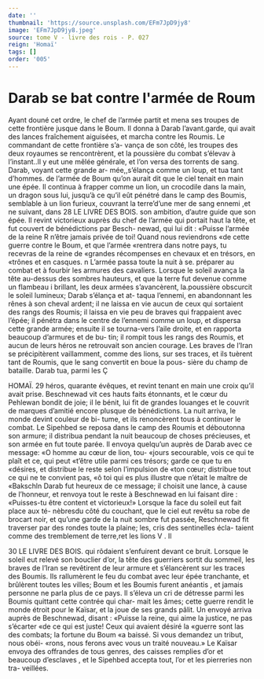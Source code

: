 ```yaml
---
date: ''
thumbnail: 'https://source.unsplash.com/EFm7JpD9jy8'
image: 'EFm7JpD9jy8.jpeg'
source: tome V - livre des rois - P. 027
reign: 'Homaï'
tags: []
order: '005'
---
```


# Darab se bat contre l'armée de Roum

Ayant douné cet ordre, le chef de l’armée partit
et mena ses troupes de cette frontière jusque dans le Boum. Il donna à Darab l’avant.garde, qui avait des lances fraîchement aiguisées, et marcha contre
les Roumis. Le commandant de cette frontière s’a- vança de son côté, les troupes des deux royaumes
se rencontrèrent, et la poussière du combat s’élevav
à l’instant..ll y eut une mêlée générale, et l’on versa
des torrents de sang. Darab, voyant cette grande ar- mée,,s’élança comme un loup, et tua tant d’hommes.
de l’armée de Boum qu’on aurait dit que le ciel
tenait en main une épée. Il continua à frapper comme
un lion, un crocodile dans la main, un dragon sous lui, jusqu’à ce qu’il eût pénétré dans le camp des
Boumis, semblable à un lion furieux, couvrant la terre’d’une mer de sang ennemi ,et ne suivant, dans
28 LE LIVRE DES BOIS.
son ambition, d’autre guide que son épée. Il revint
victorieux auprès du chef de l’armée qui portait
haut la tête, et fut couvert de bénédictions par Besch- newad, qui lui dit : «Puisse l’armée de la reine
R n’être jamais privée de toi! Quand nous reviendrons
«de cette guerre contre le Boum, et que l’armée «rentrera dans notre pays, tu recevras de la reine de «grandes récompenses en chevaux et en trésors, en «trônes et en casques. n
L’armée passa toute la nuit à se. préparer au combat
et à fourbir les armures des cavaliers. Lorsque le
soleil avança la tête au-dessus des sombres hauteurs,
et que la terre fut devenue comme un flambeau i brillant, les deux armées s’avancèrent, la.poussière
obscurcit le soleil lumineux; Darab s’élança et at-
taqua l’ennemi, en abandonnant les rênes à son
cheval ardent; il ne laissa en vie aucun de ceux qui
sortaient des rangs des Roumis; il laissa en vie peu de braves qui frappaient avec l’épée; il pénétra dans
le centre de l’ennemi comme un loup, et dispersa cette grande armée; ensuite il se tourna-vers l’aile droite, et en rapporta beaucoup d’armures et de bu- tin; il rompit tous les rangs des Roumis, et aucun de leurs héros ne retrouvait son ancien courage. Les braves de l’Iran se précipitèrent vaillamment, comme des lions, sur ses traces, et ils tuèrent tant de Roumis, que le sang convertit en boue la pous- sière du champ de bataille. Darab tua, parmi les
Ç

HOMAÏ. 29 héros, quarante évêques, et revint tenant en main
une croix qu’il avait prise. Beschnewad vit ces hauts
faits étonnants, et le cœur du Pehlewan bondit de
joie; il le bénit, lui fit de grandes louanges et le
couvrit de marques d’amitié encore plusque de bénédictions.
La nuit arriva, le monde devint couleur de bi- tume, et ils renoncèrent tous à continuer le combat. Le Sipehbed se reposa dans le camp des Roumis et déboutonna son armure; il distribua pendant la nuit beaucoup de choses précieuses, et son armée en fut toute parée. Il envoya quelqu’un auprès de Darab
avec ce message: «O homme au cœur de lion, tou- «jours secourable, vois ce qui te plaît et ce, qui peut «t’être utile parmi ces trésors; garde ce que tu en «désires, et distribue le reste selon l’impulsion de
«ton cœur; distribue tout ce qui ne te convient pas, «ô toi qui es plus illustre que n’était le maître de «Bakschln Darab fut heureux de ce message; il choisit une lance, à cause de l’honneur, et renvoya tout le reste à Beschnewad en lui faisant dire : «Puisses-tu être content et victorieux!»
Lorsque la face du soleil eut fait place aux té- nèbresdu côté du couchant, que le ciel eut revêtu
sa robe de brocart noir, et qu’une garde de la nuit
sombre fut passée, Reschnewad fit traverser par des rondes toute la plaine; les, cris des sentinelles écla- taient comme des tremblement de terre,ret les lions
V . Il

30 LE LIVRE DES BOIS.
qui rôdaient s’enfuirent devant ce bruit. Lorsque le soleil eut relevé son bouclier d’or, la tête des guerriers
sortit du sommeil, les braves de l’Iran se revêtirent
de leur armure et s’élancèrent sur les traces des Boumis. Ils rallumèrent le feu du combat avec leur épée tranchante, et brûlèrent toutes les villes; Boum
et les Boumis furent anéantis , et jamais personne ne parla plus de ce pays. Il s’éleva un cri de détresse
parmi les Boumis quittant cette contrée qui char- mait les âmes; cette guerre rendit le monde étroit
pour le Kaïsar, et la joue de ses grands pâlit. Un envoyé arriva auprès de Beschnewad, disant : «Puisse la reine, qui aime la justice, ne pas s’écarter
«de ce qui est juste! Ceux qui avaient désiré la «guerre sont las des combats; la fortune du Boum «a baissé. Si vous demandez un tribut, nous obéi- «rons, nous ferons avec vous un traité nouveau.»
Le Kaïsar envoya des offrandes de tous genres, des caisses remplies d’or et beaucoup d’esclaves , et le
Sipehbed accepta tout, l’or et les pierreries non tra- veillées.
